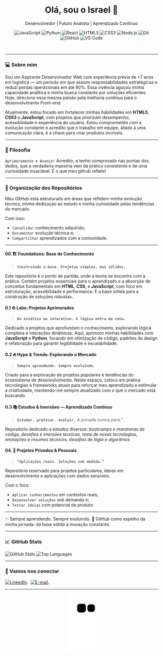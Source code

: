 <div align="center">

  <h1>Olá, sou o Israel 👋</h1>


  <p>Desenvolvedor | Futuro Analista | Aprendizado Contínuo</p>

<p>
  <img src="https://img.shields.io/badge/JavaScript-F7DF1E?style=flat&logo=javascript&logoColor=black" alt="JavaScript"/>
  <img src="https://img.shields.io/badge/Python-3776AB?style=flat&logo=python&logoColor=white" alt="Python"/>
  <img src="https://img.shields.io/badge/React-20232A?style=flat&logo=react&logoColor=61DAFB" alt="React"/>
  <img src="https://img.shields.io/badge/HTML5-E34F26?style=flat&logo=html5&logoColor=white" alt="HTML5"/>
  <img src="https://img.shields.io/badge/CSS3-1572B6?style=flat&logo=css3&logoColor=white" alt="CSS3"/>
  <img src="https://img.shields.io/badge/Node.js-339933?style=flat&logo=node.js&logoColor=white" alt="Node.js"/>
  <img src="https://img.shields.io/badge/Git-F05032?style=flat&logo=git&logoColor=white" alt="Git"/>
  <img src="https://img.shields.io/badge/GitHub-181717?style=flat&logo=github&logoColor=white" alt="GitHub"/>
  <img src="https://img.shields.io/badge/VS_Code-007ACC?style=flat&logo=visual-studio-code&logoColor=white" alt="VS Code"/>
</p>

</div>
&nbsp
&nbsp


---
### 💻 Sobre mim

Sou um Aspirante Desenvolvedor Web com experiência prévia de +7 anos em logística — um período em que assumi responsabilidades estratégicas e reduzi perdas operacionais em até 90%. Essa vivência aguçou minha capacidade analítica e minha busca constante por soluções eficientes. Hoje, direciono essa mesma paixão pela melhoria contínua para o desenvolvimento Front-end.

Atualmente, estou focado em fortalecer minhas habilidades em **HTML5**, **CSS3** e **JavaScript**, com projetos que priorizam desempenho, acessibilidade e experiência do usuário. Estou comprometido com a evolução constante e acredito que o trabalho em equipe, aliado a uma comunicação clara, é a chave para criar produtos incríveis.

---

### 🎯 Filosofia

`Aprimoramento e Avanço!` Acredito, e tenho comprovado nas pontas dos dedos, que a verdadeira maestria vem da prática consistente e de uma curiosidade insaciável. É o que meu github reflete!

---

### 📁 Organização dos Repositórios

Meu GitHub está estruturado em áreas que refletem minha evolução técnica, minha dedicação ao estudo e minha curiosidade pelas tendências do mercado. 

Com isso: 
* `Consolidar` conhecimento adquirido;
* `Documentar` evolução técnica e;
* `Compartilhar` aprendizados com a comunidade.


---
#### 00.🏗️ Foundations: Base de Conhecimento
> **`Construindo a base. Projetos simples, mas sólidos.`**

Este repositório é o ponto de partida, onde a teoria se encontra com a prática. Contém projetos essenciais para o aprendizado e a absorção de conceitos fundamentais em **HTML**, **CSS**, e **JavaScript**, com foco em estruturação, acessibilidade e performance. É a base sólida para a construção de soluções robustas.

#### 0.1 ⚙️ Labs: Projetos Aprimorados
> **`Do estático ao interativo. A lógica entra em cena.`**

Dedicado a projetos que aprofundam o conhecimento, explorando lógica complexa e interações dinâmicas. Aqui, aprimoro minhas habilidades com **JavaScript** e **Python**, focando em otimização de código, padrões de design e refatoração para garantir legibilidade e escalabilidade.

#### 0.2 🔥 Hype & Trends: Explorando o Mercado
> **`Sempre aprendendo. Sempre evoluindo.`**

Criado para a exploração de projetos populares e tendências do ecossistema de desenvolvimento. Neste espaço, coloco em prática tecnologias e frameworks atuais para reforçar meu aprendizado e estimular a criatividade, mantendo-me sempre atualizado com o que o mercado está buscando.


#### 0.3 📚 Estudos & Imersões — Aprendizado Contínuo
> **`Estudar, praticar, evoluir.`** A jornada nunca para.”

Repositório dedicado a estudos diversos: <i>bootcamps e maratonas de código, desafios e imersões técnicas, teste de novas tecnologias, anotações e resumos técnicos, desafios de lógia e algoritmos</i>


#### 04. 🔐 Projetos Privados & Pessoais
> **`“Aplicações reais. Soluções sob medida.”`**

Repositório reservado para projetos particulares, ideias em desenvolvimento e aplicações com dados sensíveis.

Com o foco: 
* `Aplicar conhecimentos` em contextos reais;
* `Desenvolver soluções` sob demanda e;
* `Testar ideias` com potencial de produto


---
✨ Sempre aprendendo. Sempre evoluindo. 📌 GitHub como espelho da minha jornada: da base sólida à inovação constante.



---

### 📈 GitHub Stats

<p align="left">
  <img width="380em" src="https://github-readme-stats.vercel.app/api?username=israelassis&show_icons=true&theme=vision-friendly-dark" alt="GitHub Stats"/>
  <img width="380em" src="https://github-readme-stats.vercel.app/api/top-langs/?username=israelassis&layout=compact&theme=vision-friendly-dark" alt="Top Languages"/>
</p>

---

### 🤝 Vamos nos conectar

<a href="https://linkedin.com/in/israelassis" target="_blank">
  <img align="center" src="https://img.shields.io/badge/-LinkedIn-05122A?style=flat&logo=linkedin" alt="LinkedIn"/>
</a>&nbsp;
<a href="mailto:assis.phn@gmail.com" target="_blank">
  <img align="center" src="https://img.shields.io/badge/-Email-05122A?style=flat&logo=gmail" alt="E-mail"/>
</a>&nbsp;

---

<div align="center">
  <img src="https://github.com/israelassis/israelassis/blob/output/github-contribution-grid-snake.svg" alt="Snake animation">
</div>
